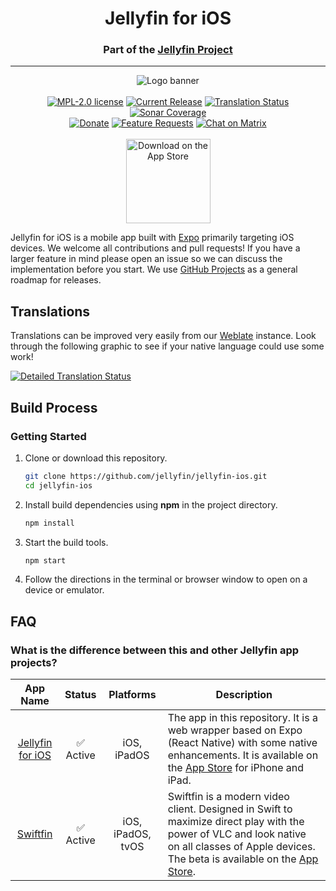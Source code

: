 <h1 align="center">Jellyfin for iOS</h1>
<h3 align="center">Part of the <a href="https://jellyfin.org">Jellyfin Project</a></h3>

---

<p align="center">
<img alt="Logo banner" src="https://raw.githubusercontent.com/jellyfin/jellyfin-ux/master/branding/SVG/banner-logo-solid.svg?sanitize=true"/>
<br/><br/>
<a href="https://github.com/jellyfin/jellyfin-ios/blob/master/LICENSE"><img alt="MPL-2.0 license" src="https://img.shields.io/github/license/jellyfin/jellyfin-ios"></a>
<a href="https://github.com/jellyfin/jellyfin-ios/releases"><img alt="Current Release" src="https://img.shields.io/github/release/jellyfin/jellyfin-ios.svg"/></a>
<a href="https://translate.jellyfin.org/projects/jellyfin/jellyfin-expo/?utm_source=widget">
<img alt="Translation Status" src="https://translate.jellyfin.org/widgets/jellyfin/-/jellyfin-expo/svg-badge.svg"/>
</a>
<a href="https://sonarcloud.io/component_measures?metric=coverage&id=jellyfin_jellyfin-expo">
<img alt="Sonar Coverage" src="https://img.shields.io/sonar/coverage/jellyfin_jellyfin-expo/master?server=https%3A%2F%2Fsonarcloud.io">
</a>
<br/>
<a href="https://opencollective.com/jellyfin"><img alt="Donate" src="https://img.shields.io/opencollective/all/jellyfin.svg?label=backers"/></a>
<a href="https://features.jellyfin.org"><img alt="Feature Requests" src="https://img.shields.io/badge/fider-vote%20on%20features-success.svg"/></a>
<a href="https://matrix.to/#/+jellyfin:matrix.org"><img alt="Chat on Matrix" src="https://img.shields.io/matrix/jellyfin:matrix.org.svg?logo=matrix"/></a>
<br/><br/>
<a href="https://apps.apple.com/us/app/jellyfin-mobile/id1480192618?mt=8"><img width="135" src="https://linkmaker.itunes.apple.com/en-us/badge-lrg.svg?releaseDate=2020-02-09&kind=iossoftware&bubble=ios_apps" alt="Download on the App Store"/></a>
</p>

Jellyfin for iOS is a mobile app built with [Expo](https://expo.io/) primarily targeting iOS devices. We welcome all contributions and pull requests! If you have a larger feature in mind please open an issue so we can discuss the implementation before you start. We use [GitHub Projects](https://github.com/jellyfin/jellyfin-ios/projects) as a general roadmap for releases.

## Translations

Translations can be improved very easily from our [Weblate](https://translate.jellyfin.org/projects/jellyfin/jellyfin-expo/) instance. Look through the following graphic to see if your native language could use some work!

<a href="https://translate.jellyfin.org/engage/jellyfin/?utm_source=widget">
<img alt="Detailed Translation Status" src="https://translate.jellyfin.org/widgets/jellyfin/-/jellyfin-expo/multi-auto.svg"/>
</a>

## Build Process

### Getting Started

1. Clone or download this repository.

   ```sh
   git clone https://github.com/jellyfin/jellyfin-ios.git
   cd jellyfin-ios
   ```

2. Install build dependencies using **npm** in the project directory.

   ```sh
   npm install
   ```

3. Start the build tools.

   ```sh
   npm start
   ```

4. Follow the directions in the terminal or browser window to open on a device or emulator.

## FAQ

### What is the difference between this and other Jellyfin app projects?

| App Name | Status | Platforms | Description |
|:-:|:-:|:-:|-|
| [Jellyfin for iOS](https://github.com/jellyfin/jellyfin-ios) | ✅ Active | iOS, iPadOS | The app in this repository. It is a web wrapper based on Expo (React Native) with some native enhancements. It is available on the [App Store](https://apps.apple.com/us/app/jellyfin-mobile/id1480192618?mt=8) for iPhone and iPad. |
| [Swiftfin](https://github.com/jellyfin/swiftfin) | ✅ Active | iOS, iPadOS, tvOS | Swiftfin is a modern video client. Designed in Swift to maximize direct play with the power of VLC and look native on all classes of Apple devices. The beta is available on the [App Store](https://apps.apple.com/us/app/swiftfin/id1604098728). |
